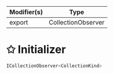 | Modifier(s)                            | Type                     |
|----------------------------------------|--------------------------|
| export | CollectionObserver |

# &#10025; Initializer

```ts
ICollectionObserver<CollectionKind>
```